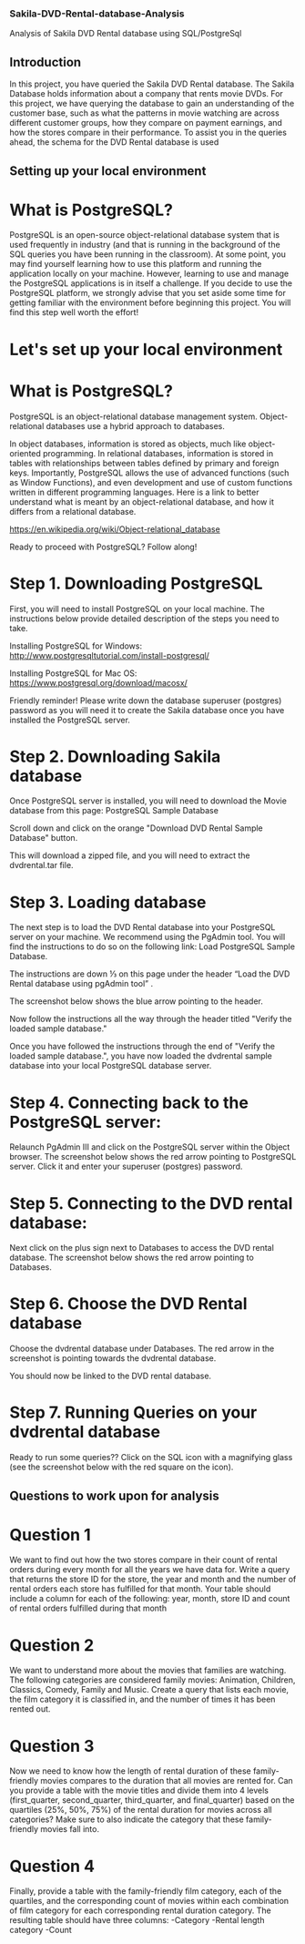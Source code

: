 ### Sakila-DVD-Rental-database-Analysis
Analysis of Sakila DVD Rental database using SQL/PostgreSql


## Introduction
In this project, you have queried the Sakila DVD Rental database. The Sakila Database holds information about a company that rents movie DVDs. For this project, we have querying the database to gain an understanding of the customer base, such as what the patterns in movie watching are across different customer groups, how they compare on payment earnings, and how the stores compare in their performance. To assist you in the queries ahead, the schema for the DVD Rental database is used 


## Setting up your local environment

# What is PostgreSQL?
PostgreSQL is an open-source object-relational database system that is used frequently in industry (and that is running in the background of the SQL queries you have been running in the classroom). At some point, you may find yourself learning how to use this platform and running the application locally on your machine. However, learning to use and manage the PostgreSQL applications is in itself a challenge. If you decide to use the PostgreSQL platform, we strongly advise that you set aside some time for getting familiar with the environment before beginning this project. You will find this step well worth the effort!

# Let's set up your local environment

# What is PostgreSQL?
PostgreSQL is an object-relational database management system. Object-relational databases use a hybrid approach to databases.

In object databases, information is stored as objects, much like object-oriented programming.
In relational databases, information is stored in tables with relationships between tables defined by primary and foreign keys.
Importantly, PostgreSQL allows the use of advanced functions (such as Window Functions), and even development and use of custom functions written in different programming languages. Here is a link to better understand what is meant by an object-relational database, and how it differs from a relational database.

https://en.wikipedia.org/wiki/Object-relational_database


Ready to proceed with PostgreSQL? Follow along!

# Step 1. Downloading PostgreSQL
First, you will need to install PostgreSQL on your local machine. The instructions below provide detailed description of the steps you need to take.

Installing PostgreSQL for Windows:
http://www.postgresqltutorial.com/install-postgresql/

Installing PostgreSQL for Mac OS:
https://www.postgresql.org/download/macosx/

Friendly reminder! Please write down the database superuser (postgres) password as you will need it to create the Sakila database once you have installed the PostgreSQL server.


# Step 2. Downloading Sakila database
Once PostgreSQL server is installed, you will need to download the Movie database from this page: PostgreSQL Sample Database

Scroll down and click on the orange "Download DVD Rental Sample Database" button.

This will download a zipped file, and you will need to extract the dvdrental.tar file.


# Step 3. Loading database
The next step is to load the DVD Rental database into your PostgreSQL server on your machine. We recommend using the PgAdmin tool. You will find the instructions to do so on the following link: Load PostgreSQL Sample Database.

The instructions are down ⅓ on this page under the header “Load the DVD Rental database using pgAdmin tool” .

The screenshot below shows the blue arrow pointing to the header.

Now follow the instructions all the way through the header titled "Verify the loaded sample database."

Once you have followed the instructions through the end of "Verify the loaded sample database.", you have now loaded the dvdrental sample database into your local PostgreSQL database server.


# Step 4. Connecting back to the PostgreSQL server:
Relaunch PgAdmin III and click on the PostgreSQL server within the Object browser. The screenshot below shows the red arrow 
pointing to PostgreSQL server. Click it and enter your superuser (postgres) password.


# Step 5. Connecting to the DVD rental database:
Next click on the plus sign next to Databases to access the DVD rental database. The screenshot below shows the red arrow pointing to Databases.


# Step 6. Choose the DVD Rental database
Choose the dvdrental database under Databases. The red arrow in the screenshot is pointing towards the dvdrental database.

You should now be linked to the DVD rental database.


# Step 7. Running Queries on your dvdrental database
Ready to run some queries?? Click on the SQL icon with a magnifying glass (see the screenshot below with the red square on the icon).


## Questions to work upon for analysis

# Question 1
We want to find out how the two stores compare in their count of rental orders during every month for all the years we have data for. Write a query that returns the store ID for the store, the year and month and the number of rental orders each store has fulfilled for that month. Your table should include a column for each of the following: year, month, store ID and count of rental orders fulfilled during that month


# Question 2
We want to understand more about the movies that families are watching. The following categories are considered family movies: Animation, Children, Classics, Comedy, Family and Music.
Create a query that lists each movie, the film category it is classified in, and the number of times it has been rented out.

# Question 3
Now we need to know how the length of rental duration of these family-friendly movies compares to the duration that all movies are rented for. Can you provide a table with the movie titles and divide them into 4 levels (first_quarter, second_quarter, third_quarter, and final_quarter) based on the quartiles (25%, 50%, 75%) of the rental duration for movies across all categories? Make sure to also indicate the category that these family-friendly movies fall into.

# Question 4
Finally, provide a table with the family-friendly film category, each of the quartiles, and the corresponding count of movies within each combination of film category for each corresponding rental duration category. The resulting table should have three columns:
-Category
-Rental length category
-Count
